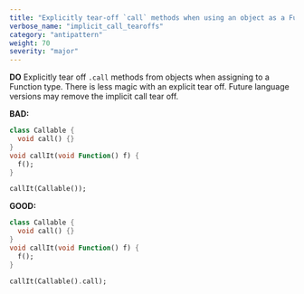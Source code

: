 ```yaml
---
title: "Explicitly tear-off `call` methods when using an object as a Function"
verbose_name: "implicit_call_tearoffs"
category: "antipattern"
weight: 70
severity: "major"
---
```

**DO**
Explicitly tear off `.call` methods from objects when assigning to a Function
type. There is less magic with an explicit tear off. Future language versions
may remove the implicit call tear off.

**BAD:**
```dart
class Callable {
  void call() {}
}
void callIt(void Function() f) {
  f();
}

callIt(Callable());
```

**GOOD:**
```dart
class Callable {
  void call() {}
}
void callIt(void Function() f) {
  f();
}

callIt(Callable().call);
```


